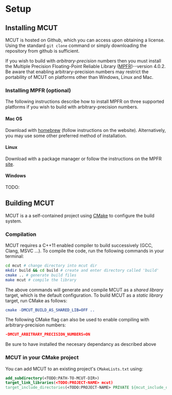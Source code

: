 # Setup

## Installing MCUT

MCUT is hosted on Github, which you can access upon obtaining a license. Using the standard `git clone` command or simply downloading the repository from github is sufficient.

If you wish to build with _arbitrary-precision_ numbers then you must install the Multiple Precision Floating-Point Reliable Library ([MPFR](https://www.mpfr.org/))--version 4.0.2. Be aware that enabling arbitrary-precision numbers may restrict the portability of MCUT on platforms other than Windows, Linux and Mac. 

### Installing MPFR (optional)

The following instructions describe how to install MPFR on three supported platforms if you wish to build with arbitrary-precision numbers.

#### Mac OS

Download with [homebrew](https://brewinstall.org/Install-mpfr-on-Mac-with-Brew/) (follow instructions on the website). Alternatively, you may use some other preferred method of installation. 

#### Linux ###

Download with a package manager or follow the instructions on the MPFR [site](https://www.mpfr.org/mpfr-current/mpfr.html).

#### Windows

TODO: 

## Building MCUT

MCUT is a a self-contained project using [CMake](https://cmake.org/) to configure the build system.

### Compilation

MCUT requires a C++11 enabled compiler to build successively (GCC, Clang, MSVC ...). To compile the code, run the following commands in your terminal:

```sh
cd mcut # change directory into mcut dir
mkdir build && cd build # create and enter directory called 'build'
cmake .. # generate build files
make mcut # compile the library
```

The above commands will generate and compile MCUT as a _shared library_ target, which is the default configuration.
To build MCUT as a _static library_ target, run CMake as follows:

```cmake
cmake -DMCUT_BUILD_AS_SHARED_LIB=OFF ..
```

The following CMake flag can also be used to enable compiling with arbitrary-precision numbers:

```cmake
-DMCUT_ARBITRARY_PRECISION_NUMBERS=ON
```

Be sure to have installed the necesary dependancy as described above

### MCUT in your CMake project 

You can add MCUT to an existing project's `CMakeLists.txt` using:

```cmake
add_subdirectory(<TODO:PATH-TO-MCUT-DIR>) 
target_link_libraries(<TODO:PROJECT-NAME> mcut)
target_include_directories(<TODO:PROJECT-NAME> PRIVATE ${mcut_include_dir})
```
